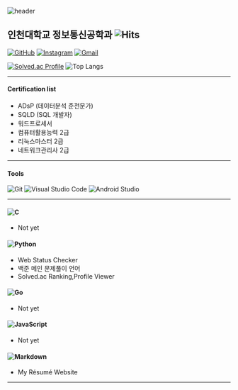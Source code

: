![header](https://capsule-render.vercel.app/api?type=waving&height=250&text=Résumé%20of%20Rhee&fontColor=d5e6f5&fontAlignY=40&color=gradient&animation=fadeIn&desc=이승기&descAlign=77)


## **인천대학교 정보통신공학과** ![Hits](https://hits.seeyoufarm.com/api/count/incr/badge.svg?url=https%3A%2F%2Froypower6.github.io&count_bg=%231AD13B&title_bg=%23555555&icon=&icon_color=%23E7E7E7&title=Page+Hits%21&edge_flat=false)


[![GitHub](https://img.shields.io/badge/My%20Github-181717.svg?&style=for-the-badge&logo=GitHub&logoColor=white&link=https://github.com/roypower6?tab=repositories)](https://github.com/roypower6?tab=repositories)
[![Instagram](https://img.shields.io/badge/My%20Instagram-E4405F.svg?&style=for-the-badge&logo=Instagram&logoColor=white&link=https://www.instagram.com/seunggi860/)](https://www.instagram.com/seunggi860/)
[![Gmail](https://img.shields.io/badge/My%20Gmail-EA4335.svg?&style=for-the-badge&logo=Gmail&logoColor=white&link=mailto:roy040707@gmail.com)](mailto:roy040707@gmail.com)


[![Solved.ac Profile](http://mazassumnida.wtf/api/v2/generate_badge?boj=roy6924)](https://solved.ac/roy6924/)
![Top Langs](https://github-readme-stats.vercel.app/api/top-langs/?username=roypower6&layout=compact&theme=dark)

* * *


#### Certification list
* ADsP (데이터분석 준전문가)
* SQLD (SQL 개발자)
* 워드프로세서
* 컴퓨터활용능력 2급
* 리눅스마스터 2급
* 네트워크관리사 2급


* * *

#### Tools
![Git](https://img.shields.io/badge/Git-F05032.svg?&style=for-the-badge&logo=Git&logoColor=white)
![Visual Studio Code](https://img.shields.io/badge/Visual%20Studio%20Code-007ACC.svg?&style=for-the-badge&logo=Visual%20Studio%20Code&logoColor=white)
![Android Studio](https://img.shields.io/badge/Android%20Studio-3DDC84.svg?&style=for-the-badge&logo=Android%20Studio&logoColor=white)


* * *

#### ![C](https://img.shields.io/badge/C-A8B9CC.svg?&style=for-the-badge&logo=C&logoColor=white)
* Not yet

#### ![Python](https://img.shields.io/badge/Python-3776AB.svg?&style=for-the-badge&logo=Python&logoColor=white)
* Web Status Checker
* 백준 메인 문제풀이 언어
* Solved.ac Ranking,Profile Viewer

#### ![Go](https://img.shields.io/badge/Go-00ADD8.svg?&style=for-the-badge&logo=Go&logoColor=white)
* Not yet

#### ![JavaScript](https://img.shields.io/badge/JavaScript-F7DF1E.svg?&style=for-the-badge&logo=javascript&logoColor=white)
* Not yet

#### ![Markdown](https://img.shields.io/badge/Markdown-000000.svg?&style=for-the-badge&logo=Markdown&logoColor=white)

* My Résumé Website

* * *